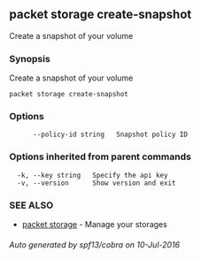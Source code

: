 ## packet storage create-snapshot

Create a snapshot of your volume

### Synopsis


Create a snapshot of your volume

```
packet storage create-snapshot
```

### Options

```
      --policy-id string   Snapshot policy ID
```

### Options inherited from parent commands

```
  -k, --key string   Specify the api key
  -v, --version      Show version and exit
```

### SEE ALSO
* [packet storage](packet_storage.md)	 - Manage your storages

###### Auto generated by spf13/cobra on 10-Jul-2016
